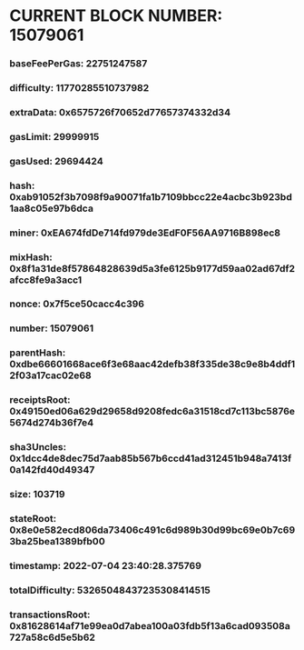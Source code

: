 # CURRENT BLOCK NUMBER: 15079061

### baseFeePerGas: 22751247587
### difficulty: 11770285510737982
### extraData: 0x6575726f70652d77657374332d34
### gasLimit: 29999915
### gasUsed: 29694424
### hash: 0xab91052f3b7098f9a90071fa1b7109bbcc22e4acbc3b923bd1aa8c05e97b6dca
### miner: 0xEA674fdDe714fd979de3EdF0F56AA9716B898ec8
### mixHash: 0x8f1a31de8f57864828639d5a3fe6125b9177d59aa02ad67df2afcc8fe9a3acc1
### nonce: 0x7f5ce50cacc4c396
### number: 15079061
### parentHash: 0xdbe66601668ace6f3e68aac42defb38f335de38c9e8b4ddf12f03a17cac02e68
### receiptsRoot: 0x49150ed06a629d29658d9208fedc6a31518cd7c113bc5876e5674d274b36f7e4
### sha3Uncles: 0x1dcc4de8dec75d7aab85b567b6ccd41ad312451b948a7413f0a142fd40d49347
### size: 103719
### stateRoot: 0x8e0e582ecd806da73406c491c6d989b30d99bc69e0b7c693ba25bea1389bfb00
### timestamp: 2022-07-04 23:40:28.375769
### totalDifficulty: 53265048437235308414515
### transactionsRoot: 0x81628614af71e99ea0d7abea100a03fdb5f13a6cad093508a727a58c6d5e5b62
